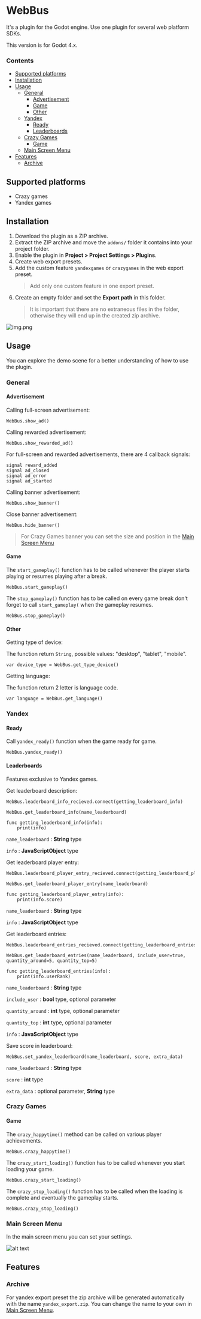 # WebBus
It's a plugin for the Godot engine. Use one plugin for several web platform SDKs.

This version is for Godot 4.x.
### Contents

- [Supported platforms](#supported-platforms)
- [Installation](#installation)
- [Usage](#usage)
  - [General](#general)
	  - [Advertisement](#advertisement)
	- [Game](#game-1)
	- [Other](#other)
  - [Yandex](#yandex)
	- [Ready](#ready)
	- [Leaderboards](#leaderboards)
  - [Crazy Games](#crazy-games)
	  - [Game](#game)
  - [Main Screen Menu](#main-screen-menu)
- [Features](#features)
  - [Archive](#archive)


## Supported platforms
- Crazy games
- Yandex games

## Installation

1. Download the plugin as a ZIP archive.
2. Extract the ZIP archive and move the `addons/` folder it contains into your project folder.
3. Enable the plugin in **Project > Project Settings > Plugins**.
4. Create web export presets.
5. Add the custom feature `yandexgames` or `crazygames` in the web export preset.
   >Add only one custom feature in one export preset.
6. Create an empty folder and set the **Export path** in this folder.
   > It is important that there are no extraneous files in the folder,
   > otherwise they will end up in the created zip archive.

![img.png](img.png)

## Usage

You can explore the demo scene for a better understanding of how to use the plugin.

### General

#### Advertisement

Calling full-screen advertisement:
```gdscript
WebBus.show_ad()
```
Calling rewarded advertisement:
```gdscript
WebBus.show_rewarded_ad()
```

For full-screen and rewarded advertisements, there are 4 callback signals:
```gdscript
signal reward_added
signal ad_closed
signal ad_error
signal ad_started
```

Calling banner advertisement:
```gdscript
WebBus.show_banner()
```

Close banner advertisement:
```gdscript
WebBus.hide_banner()
```
>For Crazy Games banner you can set the size and position in the [Main Screen Menu](#main-screen-menu)

#### Game

The `start_gameplay()` function has to be called whenever the player starts playing or resumes playing after a break.

```gdscript
WebBus.start_gameplay()
```

The `stop_gameplay()` function has to be called on every game break don't forget to call `start_gameplay(` when the gameplay resumes.

```gdscript
WebBus.stop_gameplay()
```

#### Other

Getting type of device:

The function return `String`, possible values: "desktop", "tablet", "mobile".

```gdscript
var device_type = WebBus.get_type_device()
```

Getting language:

The function return 2 letter is language code.

```gdscript
var language = WebBus.get_language()
```


### Yandex

#### Ready

Call `yandex_ready()` function when the game ready for game.

```gdscript
WebBus.yandex_ready()
```


#### Leaderboards

Features exclusive to Yandex games.

Get leaderboard description:
```gdscrript
WebBus.leaderboard_info_recieved.connect(getting_leaderboard_info)

WebBus.get_leaderboard_info(name_leaderboard)

func getting_leaderboard_info(info):
	print(info)

```

`name_leaderboard` : **String** type

`info` : **JavaScriptObject** type

Get leaderboard player entry:
```gdscrript
WebBus.leaderboard_player_entry_recieved.connect(getting_leaderboard_player_entry)

WebBus.get_leaderboard_player_entry(name_leaderboard)

func getting_leaderboard_player_entry(info):
	print(info.score)

```

`name_leaderboard` : **String** type

`info` : **JavaScriptObject** type

Get leaderboard entries:
```gdscrript
WebBus.leaderboard_entries_recieved.connect(getting_leaderboard_entries)

WebBus.get_leaderboard_entries(name_leaderboard, include_user=true, quantity_around=5, quantity_top=5)

func getting_leaderboard_entries(info):
	print(info.userRank)

```

`name_leaderboard` : **String** type

`include_user` : **bool** type, optional parameter

`quantity_around` : **int** type, optional parameter

`quantity_top` : **int** type, optional parameter

`info` : **JavaScriptObject** type

Save score in leaderboard:
```gdscript
WebBus.set_yandex_leaderboard(name_leaderboard, score, extra_data)
```

`name_leaderboard` : **String** type

`score` : **int** type

`extra_data` : optional parameter, **String** type

### Crazy Games
#### Game

The `crazy_happytime()` method can be called on various player achievements.

```gdscript
WebBus.crazy_happytime()
```

The `crazy_start_loading()` function has to be called whenever you start loading your game.

```gdscript
WebBus.crazy_start_loading()
```
The `crazy_stop_loading()` function has to be called when the loading is complete and eventually the gameplay starts.

```gdscript
WebBus.crazy_stop_loading()
```

### Main Screen Menu

In the main screen menu you can set your settings.

![alt text](image.png)

## Features

### Archive

For yandex export preset the zip archive will be generated automatically with the name `yandex_export.zip`. You can change the name to your own in [Main Screen Menu](#main-screen-menu).
